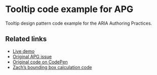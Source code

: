 # Tooltip code example for APG

Tooltip design pattern code example for the ARIA Authoring Practices.

## Related links
- [Live demo](https://zoebijl.github.io/apg-tooltip/)
- [Original APG issue](https://github.com/w3c/aria-practices/issues/127)
- [Original code on CodePen](https://codepen.io/Moiety/pen/LaPvWy?editors=1000)
- [Zach’s bounding box calculation code](https://gist.github.com/thezacharytaylor/7667be6bd85eeb36ff6a2e499cc2304c)
